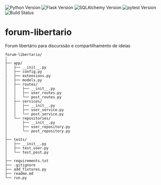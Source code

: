 ![Python Version](https://img.shields.io/badge/Python-3.12-blue)
![Flask Version](https://img.shields.io/badge/Flask-2.3.0-blue)
![SQLAlchemy Version](https://img.shields.io/badge/SQLAlchemy-2.0-blue)
![pytest Version](https://img.shields.io/badge/pytest-8.3.0-blue)
![Build Status](https://img.shields.io/github/workflow/status/pedrohcleal/forum-libertario/CI)


# forum-libertario
 Forum libertário para discurssão e compartilhamento de ideias
 
```
forum-libertario/
│
├── app/
│   ├── __init__.py
│   ├── config.py
|   ├── extensions.py
│   ├── models.py
│   ├── routes/
│   │   ├── __init__.py
│   │   ├── user_routes.py
│   │   └── post_routes.py
│   ├── services/
│   │   ├── __init__.py
│   │   ├── user_service.py
│   │   └── post_service.py
│   └── repositories/
│       ├── __init__.py
│       ├── user_repository.py
│       └── post_repository.py
│
├── tests/
│   ├── __init__.py
│   ├── test_user.py
│   └── test_post.py
│
├── requirements.txt
├── .gitignore
├── add_fixtures.py
├── readme.md
└── run.py
```
